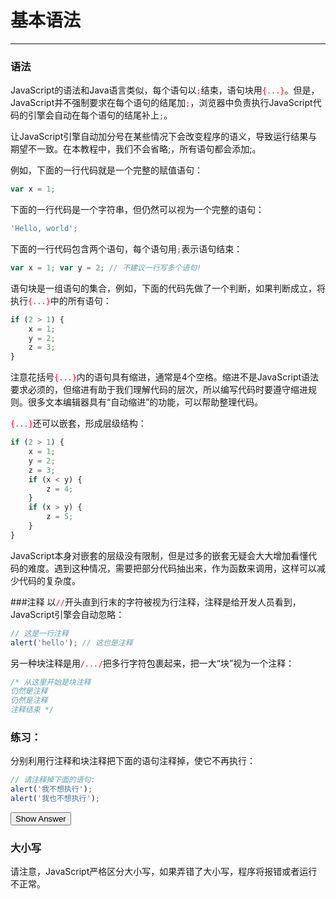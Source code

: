 <link rel="stylesheet" href="../../../static/css/button.css"/>
<link rel="stylesheet" href="../../../static/css/console.css"/>

# 基本语法
---

### 语法
JavaScript的语法和Java语言类似，每个语句以<font color="red"><code>;</code></font>结束，语句块用<font color="red"><code>{...}</code></font>。但是，JavaScript并不强制要求在每个语句的结尾加<font color="red"><code>;</code></font>，浏览器中负责执行JavaScript代码的引擎会自动在每个语句的结尾补上<font color="red"><code>;</code></font>。

<p class="consoleError"><label class='consoleError'>让JavaScript引擎自动加分号在某些情况下会改变程序的语义，导致运行结果与期望不一致。在本教程中，我们不会省略;，所有语句都会添加;。</label></p>

例如，下面的一行代码就是一个完整的赋值语句：

```javascript
var x = 1;
```

下面的一行代码是一个字符串，但仍然可以视为一个完整的语句：

```javascript
'Hello, world';
```

下面的一行代码包含两个语句，每个语句用<font color="red"><code>;</code></font>表示语句结束：

```javascript
var x = 1; var y = 2; // 不建议一行写多个语句!
```

语句块是一组语句的集合，例如，下面的代码先做了一个判断，如果判断成立，将执行<font color="red"><code>{...}</code></font>中的所有语句：

```javascript
if (2 > 1) {
    x = 1;
    y = 2;
    z = 3;
}
```

注意花括号<font color="red"><code>{...}</code></font>内的语句具有缩进，通常是4个空格。缩进不是JavaScript语法要求必须的，但缩进有助于我们理解代码的层次，所以编写代码时要遵守缩进规则。很多文本编辑器具有“自动缩进”的功能，可以帮助整理代码。

<font color="red"><code>{...}</code></font>还可以嵌套，形成层级结构：

```javascript
if (2 > 1) {
    x = 1;
    y = 2;
    z = 3;
    if (x < y) {
        z = 4;
    }
    if (x > y) {
        z = 5;
    }
}
```

JavaScript本身对嵌套的层级没有限制，但是过多的嵌套无疑会大大增加看懂代码的难度。遇到这种情况，需要把部分代码抽出来，作为函数来调用，这样可以减少代码的复杂度。

###注释
以<font color="red"><code>//</code></font>开头直到行末的字符被视为行注释，注释是给开发人员看到，JavaScript引擎会自动忽略：

```javascript
// 这是一行注释
alert('hello'); // 这也是注释
```

另一种块注释是用<font color="red"><code>/*...*/</code></font>把多行字符包裹起来，把一大“块”视为一个注释：

```javascript
/* 从这里开始是块注释
仍然是注释
仍然是注释
注释结束 */
```

### 练习：

分别利用行注释和块注释把下面的语句注释掉，使它不再执行：

```javascript
// 请注释掉下面的语句:
alert('我不想执行');
alert('我也不想执行');
```

<button class="run" onclick="(() => {
    const answer = `
// 请注释掉下面的语句:
// alert('我不想执行');
/* alert('我也不想执行'); */
`;
    alert(answer);
})();">Show Answer</button>
 
### 大小写
请注意，JavaScript严格区分大小写，如果弄错了大小写，程序将报错或者运行不正常。
